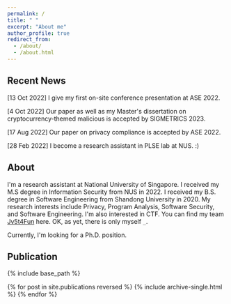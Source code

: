 ```yaml
---
permalink: /
title: " "
excerpt: "About me"
author_profile: true
redirect_from: 
  - /about/
  - /about.html
---
```



## Recent News
[13 Oct 2022] I give my first on-site conference presentation at ASE 2022.

[4 Oct 2022] Our paper as well as my Master's dissertation on cryptocurrency-themed malicious is accepted by SIGMETRICS 2023.

[17 Aug 2022] Our paper on privacy compliance is accepted by ASE 2022.

[28 Feb 2022] I become a research assistant in PLSE lab at NUS. :)

## About
I'm a research assistant at National University of Singapore. I received my M.S degree in Information Security from NUS in 2022. I received my B.S. degree in Software Engineering from Shandong University in 2020. My research interests include Privacy, Program Analysis, Software Security, and Software Engineering.
I'm also interested in CTF. You can find my team [Jv5t4Fun](https://ctftime.org/team/164352) here. OK, as yet, there is only myself `_`.

Currently, I'm looking for a Ph.D. position. 

## Publication
{% include base_path %}

{% for post in site.publications reversed %}
  {% include archive-single.html %}
{% endfor %}


